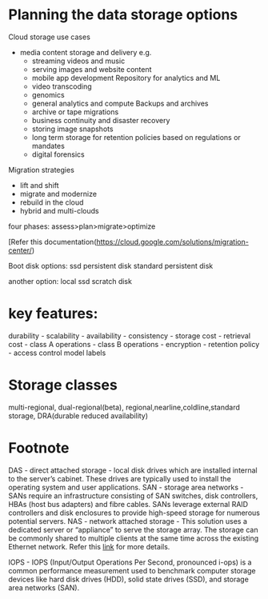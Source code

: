 # Planning the data storage options
Cloud storage use cases
- media content storage and delivery e.g. 
  - streaming videos and music
  - serving images and website content
  - mobile app development
Repository for analytics and ML
  - video transcoding
  - genomics
  - general analytics and compute
Backups and archives
  - archive or tape migrations
  - business continuity and disaster recovery
  - storing image snapshots
  - long term storage for retention policies based on regulations or mandates
  - digital forensics

Migration strategies
- lift and shift
- migrate and modernize
- rebuild in the cloud
- hybrid and multi-clouds

four phases:
assess>plan>migrate>optimize

[Refer this documentation(https://cloud.google.com/solutions/migration-center/)

Boot disk options:
ssd persistent disk
standard persistent disk

another option: local ssd scratch disk

# key features:
durability - 
scalability - 
availability -
consistency - 
storage cost - 
retrieval cost -
class A operations - 
class B operations -
encryption -
retention policy -
access control model
labels

# Storage classes
multi-regional, dual-regional(beta), regional,nearline,coldline,standard storage, DRA(durable reduced availability)

# Footnote
DAS - direct attached storage - local disk drives which are installed internal to the server’s cabinet.  These drives are typically used to install the operating system and user applications. 
SAN - storage area networks - SANs require an infrastructure consisting of SAN switches, disk controllers, HBAs (host bus adapters) and fibre cables.  SANs leverage external RAID controllers and disk enclosures to provide high-speed storage for numerous potential servers.
NAS - network attached storage - This solution uses a dedicated server or “appliance” to serve the storage array.  The storage can be commonly shared to multiple clients at the same time across the existing Ethernet network. 
Refer this [link](https://www.petri.com/das-nas-san-storage-technologies) for more details.

IOPS - IOPS (Input/Output Operations Per Second, pronounced i-ops) is a common performance measurement used to benchmark computer storage devices like hard disk drives (HDD), solid state drives (SSD), and storage area networks (SAN). 
